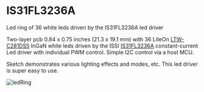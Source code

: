 # IS31FL3236A
Led ring of 36 white leds driven by the IS31FL3236A led driver

Two-layer pcb 0.84 x 0.75 inches (21.3 x 19.1 mm) with 36 LiteOn [LTW-C281DS5](https://optoelectronics.liteon.com/upload/download/DS22-2009-0030/LTW-C281DS5.pdf) InGaN white leds driven by the ISSI [IS31FL3236A](http://www.issi.com/WW/pdf/IS31FL3236A.pdf) constant-current Led driver with individual PWM control. Simple I2C control via a host MCU.

Sketch demonstrates various lighting effects and modes, etc. This led driver is super easy to use.

![ledRing](https://user-images.githubusercontent.com/6698410/98606580-56b6df80-229c-11eb-96a4-368a62b1f7c1.jpg)
